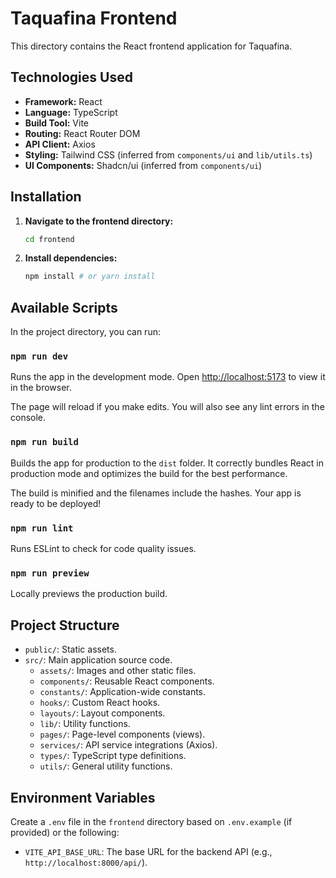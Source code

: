 # Taquafina Frontend

This directory contains the React frontend application for Taquafina.

## Technologies Used

-   **Framework:** React
-   **Language:** TypeScript
-   **Build Tool:** Vite
-   **Routing:** React Router DOM
-   **API Client:** Axios
-   **Styling:** Tailwind CSS (inferred from `components/ui` and `lib/utils.ts`)
-   **UI Components:** Shadcn/ui (inferred from `components/ui`)

## Installation

1.  **Navigate to the frontend directory:**

    ```bash
    cd frontend
    ```

2.  **Install dependencies:**

    ```bash
    npm install # or yarn install
    ```

## Available Scripts

In the project directory, you can run:

### `npm run dev`

Runs the app in the development mode.
Open [http://localhost:5173](http://localhost:5173) to view it in the browser.

The page will reload if you make edits.
You will also see any lint errors in the console.

### `npm run build`

Builds the app for production to the `dist` folder.
It correctly bundles React in production mode and optimizes the build for the best performance.

The build is minified and the filenames include the hashes.
Your app is ready to be deployed!

### `npm run lint`

Runs ESLint to check for code quality issues.

### `npm run preview`

Locally previews the production build.

## Project Structure

-   `public/`: Static assets.
-   `src/`: Main application source code.
    -   `assets/`: Images and other static files.
    -   `components/`: Reusable React components.
    -   `constants/`: Application-wide constants.
    -   `hooks/`: Custom React hooks.
    -   `layouts/`: Layout components.
    -   `lib/`: Utility functions.
    -   `pages/`: Page-level components (views).
    -   `services/`: API service integrations (Axios).
    -   `types/`: TypeScript type definitions.
    -   `utils/`: General utility functions.

## Environment Variables

Create a `.env` file in the `frontend` directory based on `.env.example` (if provided) or the following:

-   `VITE_API_BASE_URL`: The base URL for the backend API (e.g., `http://localhost:8000/api/`).